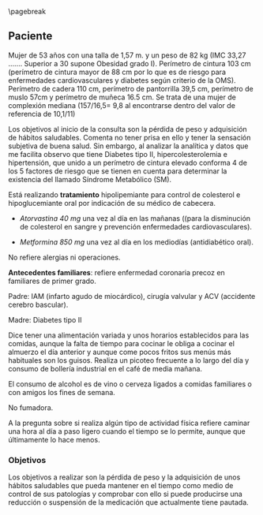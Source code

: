 \pagebreak

## Paciente

Mujer de 53 años con una talla de 1,57 m. y un peso de 82 kg (IMC 33,27 ….... Superior a 30 supone Obesidad grado I). Perímetro de cintura 103 cm (perímetro de cintura mayor de 88 cm por lo que es de riesgo para enfermedades cardiovasculares y diabetes según criterio de la OMS). Perímetro de cadera 110 cm, perímetro de pantorrilla 39,5 cm, perímetro de muslo 57cm y perímetro de muñeca 16.5 cm. Se trata de una mujer de complexión mediana (157/16,5= 9,8 al encontrarse dentro del valor de referencia de 10,1/11) 

Los objetivos al inicio de la consulta son la pérdida de peso y adquisición de hábitos saludables. Comenta no tener prisa en ello y tener la sensación subjetiva de buena salud. Sin embargo, al analizar la analítica y datos que me facilita observo que tiene Diabetes tipo II, hipercolesterolemia e hipertensión, que unido a un perímetro de cintura elevado conforma 4 de los 5 factores de riesgo que se tienen en cuenta para determinar la existencia del llamado Síndrome Metabólico (SM). 

Está realizando **tratamiento** hipolipemiante para control de colesterol e hipoglucemiante oral por indicación de su médico de cabecera. 

- *Atorvastina 40 mg* una vez al día en las mañanas ((para la disminución de colesterol en sangre y prevención enfermedades cardiovasculares). 

- *Metformina 850 mg* una vez al día en los mediodías (antidiabético oral). 

No refiere alergias ni operaciones. 

**Antecedentes familiares**: refiere enfermedad coronaria precoz en familiares de primer grado. 

Padre: IAM (infarto agudo de miocárdico), cirugía valvular y ACV (accidente cerebro bascular). 

Madre: Diabetes tipo II  

Dice tener una alimentación variada y unos horarios establecidos para las comidas, aunque la falta de tiempo para cocinar le obliga a cocinar el almuerzo el día anterior y aunque come pocos fritos sus menús más habituales son los guisos. Realiza un picoteo frecuente a lo largo del día y consumo de bollería industrial en el café de media mañana. 

 El consumo de alcohol es de vino o cerveza ligados a comidas familiares o con amigos los fines de semana. 

 No fumadora. 

A la pregunta sobre si realiza algún tipo de actividad física refiere caminar una hora al día a paso ligero cuando el tiempo se lo permite, aunque que últimamente lo hace menos. 

### Objetivos

Los objetivos a realizar son la pérdida de peso y la adquisición de unos hábitos saludables que pueda mantener en el tiempo como medio de control de sus patologías y comprobar con ello si puede producirse una reducción o suspensión de la medicación que actualmente tiene pautada. 
